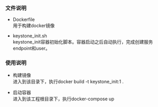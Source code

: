 ### 文件说明
 - Dockerfile  
   用于构建docker镜像  

 - keystone_init.sh  
   keystone_init容器初始化脚本。容器启动之后自动执行，完成创建服务endpoint和user。  

### 使用说明
 - 构建镜像  
   进入到该目录下，执行docker build -t keystone_init:1 .  

 - 启动容器  
   进入到该工程根目录下，执行docker-compose up  
